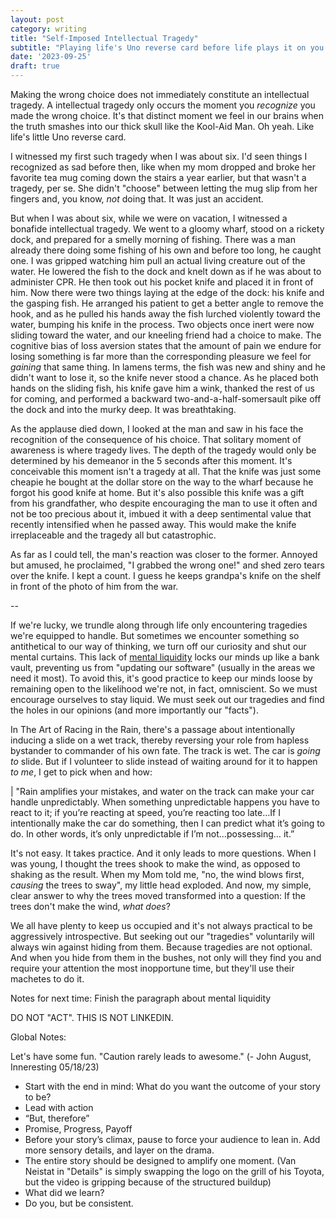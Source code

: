 ```yaml
---
layout: post
category: writing
title: "Self-Imposed Intellectual Tragedy"
subtitle: "Playing life's Uno reverse card before life plays it on you."
date: '2023-09-25'
draft: true
---
```


Making the wrong choice does not immediately constitute an intellectual tragedy. A intellectual tragedy only occurs the moment you _recognize_ you made the wrong choice. It's that distinct moment we feel in our brains when the truth smashes into our thick skull like the Kool-Aid Man. Oh yeah. Like life's little Uno reverse card.

I witnessed my first such tragedy when I was about six. I'd seen things I recognized as sad before then, like when my mom dropped and broke her favorite tea mug coming down the stairs a year earlier, but that wasn't a tragedy, per se. She didn't "choose" between letting the mug slip from her fingers and, you know, _not_ doing that. It was just an accident.

But when I was about six, while we were on vacation, I witnessed a bonafide intellectual tragedy. We went to a gloomy wharf, stood on a rickety dock, and prepared for a smelly morning of fishing. There was a man already there doing some fishing of his own and before too long, he caught one. I was gripped watching him pull an actual living creature out of the water. He lowered the fish to the dock and knelt down as if he was about to administer CPR. He then took out his pocket knife and placed it in front of him. Now there were two things laying at the edge of the dock: his knife and the gasping fish. He arranged his patient to get a better angle to remove the hook, and as he pulled his hands away the fish lurched violently toward the water, bumping his knife in the process. Two objects once inert were now sliding toward the water, and our kneeling friend had a choice to make. The cognitive bias of loss aversion states that the amount of pain we endure for losing something is far more than the corresponding pleasure we feel for _gaining_ that same thing. In lamens terms, the fish was new and shiny and he didn't want to lose it, so the knife never stood a chance. As he placed both hands on the sliding fish, his knife gave him a wink, thanked the rest of us for coming, and performed a backward two-and-a-half-somersault pike off the dock and into the murky deep. It was breathtaking.

As the applause died down, I looked at the man and saw in his face the recognition of the consequence of his choice. That solitary moment of awareness is where tragedy lives. The depth of the tragedy would only be determined by his demeanor in the 5 seconds after this moment. It's conceivable this moment isn't a tragedy at all. That the knife was just some cheapie he bought at the dollar store on the way to the wharf because he forgot his good knife at home. But it's also possible this knife was a gift from his grandfather, who despite encouraging the man to use it often and not be too precious about it, imbued it with a deep sentimental value that recently intensified when he passed away. This would make the knife irreplaceable and the tragedy all but catastrophic.

As far as I could tell, the man's reaction was closer to the former. Annoyed but amused, he proclaimed, "I grabbed the wrong one!" and shed zero tears over the knife. I kept a count. I guess he keeps grandpa's knife on the shelf in front of the photo of him from the war.

--

If we're lucky, we trundle along through life only encountering tragedies we're equipped to handle. But sometimes we encounter something so antithetical to our way of thinking, we turn off our curiosity and shut our mental curtains. This lack of [mental liquidity](https://www.colemanm.org/post/mental-liquidity/) locks our minds up like a bank vault, preventing us from "updating our software" (usually in the areas we need it most). To avoid this, it's good practice to keep our minds loose by remaining open to the likelihood we're not, in fact, omniscient. So we must encourage ourselves to stay liquid. We must seek out our tragedies and find the holes in our opinions (and more importantly our "facts"). 

In The Art of Racing in the Rain, there's a passage about intentionally inducing a slide on a wet track, thereby reversing your role from hapless bystander to commander of his own fate. The track is wet. The car is _going to_ slide. But if I volunteer to slide instead of waiting around for it to happen _to me_, I get to pick when and how:

| "Rain amplifies your mistakes, and water on the track can make your car handle unpredictably. When something unpredictable happens you have to react to it; if you’re reacting at speed, you’re reacting too late...If I intentionally make the car do something, then I can
predict what it’s going to do. In other words, it’s only unpredictable if I’m not…possessing… it.”

It's not easy. It takes practice. And it only leads to more questions. When I was young, I thought the trees shook to make the wind, as opposed to shaking as the result. When my Mom told me, "no, the wind blows first, _causing_ the trees to sway", my little head exploded. And now, my simple, clear answer to why the trees moved transformed into a question: If the trees don't make the wind, _what does_?

We all have plenty to keep us occupied and it's not always practical to be aggressively introspective. But seeking out our "tragedies" voluntarily will always win against hiding from them. Because tragedies are not optional. And when you hide from them in the bushes, not only will they find you and require your attention the most inopportune time, but they'll use their machetes to do it.




Notes for next time: Finish the paragraph about mental liquidity



DO NOT "ACT". THIS IS NOT LINKEDIN.

Global Notes:

Let's have some fun. "Caution rarely leads to awesome." (- John August, Inneresting 05/18/23)

- Start with the end in mind: What do you want the outcome of your story to be?
- Lead with action
- “But, therefore”
- Promise, Progress, Payoff
- Before your story’s climax, pause to force your audience to lean in. Add more sensory details, and layer on the drama.
- The entire story should be designed to amplify one moment. (Van Neistat in "Details" is simply swapping the logo on the grill of his Toyota, but the video is gripping because of the structured buildup)
- What did we learn?
- Do you, but be consistent.
